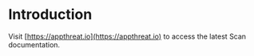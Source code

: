 # Introduction

Visit [https://appthreat.io](https://appthreat.io) to access the latest Scan documentation.
